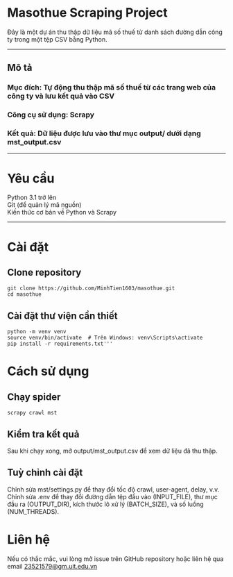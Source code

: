 # Masothue Scraping Project
 Đây là một dự án thu thập dữ liệu mã số thuế từ danh sách đường dẫn công ty trong một tệp CSV bằng Python.
***
 ## Mô tả
 ### Mục đích: Tự động thu thập mã số thuế từ các trang web của công ty và lưu kết quả vào CSV
 ### Công cụ sử dụng: Scrapy 
 ### Kết quả: Dữ liệu được lưu vào thư mục output/ dưới dạng mst_output.csv
***
# Yêu cầu
Python 3.1 trở lên  
Git (để quản lý mã nguồn)  
Kiến thức cơ bản về Python và Scrapy  
***
# Cài đặt
## Clone repository
    git clone https://github.com/MinhTien1603/masothue.git
    cd masothue 

## Cài đặt thư viện cần thiết
    python -m venv venv
    source venv/bin/activate  # Trên Windows: venv\Scripts\activate
    pip install -r requirements.txt'''

# Cách sử dụng
## Chạy spider
    scrapy crawl mst
## Kiểm tra kết quả
Sau khi chạy xong, mở output/mst_output.csv để xem dữ liệu đã thu thập.
## Tuỳ chỉnh cài đặt
Chỉnh sửa mst/settings.py để thay đổi tốc độ crawl, user-agent, delay, v.v.  
Chỉnh sửa .env để thay đổi đường dẫn tệp đầu vào (INPUT_FILE), thư mục đầu ra (OUTPUT_DIR), kích thước lô xử lý (BATCH_SIZE), và số luồng (NUM_THREADS).  

# Liên hệ
Nếu có thắc mắc, vui lòng mở issue trên GitHub repository hoặc liên hệ qua email 23521579@gm.uit.edu.vn
